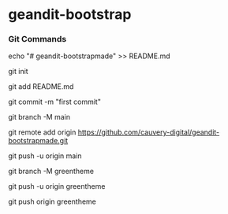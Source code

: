 # geandit-bootstrap

### Git Commands

echo "# geandit-bootstrapmade" >> README.md

git init

git add README.md

git commit -m "first commit"

git branch -M main

git remote add origin https://github.com/cauvery-digital/geandit-bootstrapmade.git

git push -u origin main

git branch -M greentheme

git push -u origin greentheme

git push origin greentheme